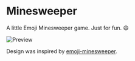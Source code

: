 # Minesweeper

A little Emoji Minesweeper game. Just for fun. :smile:

![Preview](https://user-images.githubusercontent.com/12504732/45545974-71bd6e80-b84e-11e8-828a-c9c2fefa24d4.png)

Design was inspired by [emoji-minesweeper](https://github.com/muan/emoji-minesweeper).
